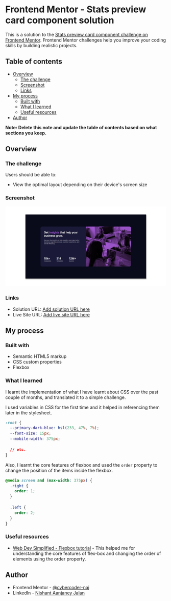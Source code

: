 # Frontend Mentor - Stats preview card component solution

This is a solution to the [Stats preview card component challenge on Frontend Mentor](https://www.frontendmentor.io/challenges/stats-preview-card-component-8JqbgoU62). Frontend Mentor challenges help you improve your coding skills by building realistic projects. 

## Table of contents

- [Overview](#overview)
  - [The challenge](#the-challenge)
  - [Screenshot](#screenshot)
  - [Links](#links)
- [My process](#my-process)
  - [Built with](#built-with)
  - [What I learned](#what-i-learned)
  - [Useful resources](#useful-resources)
- [Author](#author)

**Note: Delete this note and update the table of contents based on what sections you keep.**

## Overview

### The challenge

Users should be able to:

- View the optimal layout depending on their device's screen size

### Screenshot

![Screenshot](./screenshot.jpeg)

### Links

- Solution URL: [Add solution URL here](https://github.com/cybercoder-naj/stats-preview-card-component-main.git)
- Live Site URL: [Add live site URL here](https://cybercoder-naj.github.io/stats-preview-card-component-main/)

## My process

### Built with

- Semantic HTML5 markup
- CSS custom properties
- Flexbox

### What I learned

I learnt the implementation of what I have learnt about CSS over the past couple of months, and translated it to a simple challenge.

I used variables in CSS for the first time and it helped in referencing them later in the stylesheet.

```css
:root {
  --primary-dark-blue: hsl(233, 47%, 7%);
  --font-size: 15px;
  --mobile-width: 375px;
  
  // etc.
}
```

Also, I learnt the core features of flexbox and used the `order` property to change the position of the items inside the flexbox.

```css
@media screen and (max-width: 375px) {
  .right {
    order: 1;
  }

  .left {
    order: 2;
  }
}
```

### Useful resources

- [Web Dev Simplified - Flexbox tutorial](https://www.youtube.com/watch?v=fYq5PXgSsbE) - This helped me for understanding the core features of flex-box and changing the order of elements using the order property.

## Author

- Frontend Mentor - [@cybercoder-naj](https://www.frontendmentor.io/profile/cybercoder-naj)
- LinkedIn - [Nishant Aanjaney Jalan](https://www.linkedin.com/in/nishant-aanjaney-jalan-3b7659191/)